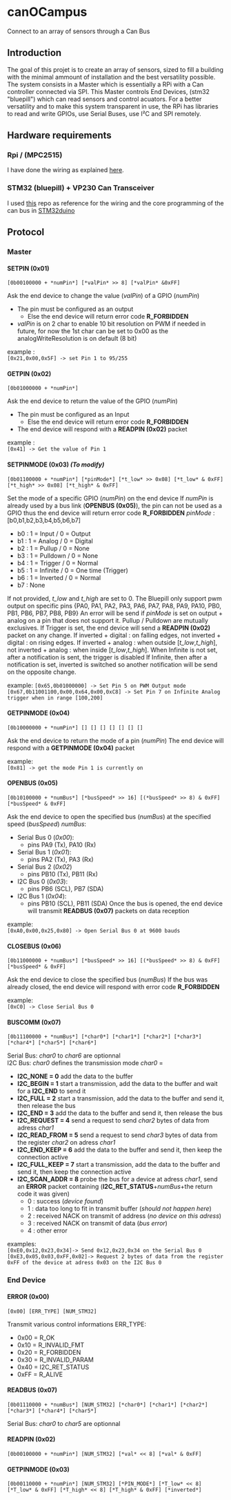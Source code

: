 # canOCampus
Connect to an array of sensors through a Can Bus
## Introduction
The goal of this projet is to create an array of sensors, sized to fill a building with the minimal ammount of installation and the best versatility possible.
The system consists in a Master which is essentially a RPi with a Can controller connected via SPI. This Master controls End Devices, (stm32 "bluepill") which can read sensors and control acuators.
For a better versatility and to make this system transparent in use, the RPi has libraries to read and write GPIOs, use Serial Buses, use I²C and SPI remotely.

## Hardware requirements
### Rpi / (MPC2515)
I have done the wiring as explained [here](https://www.beyondlogic.org/adding-can-controller-area-network-to-the-raspberry-pi/ ).
### STM32 (bluepill) + VP230 Can Transceiver
I used [this](https://github.com/nopnop2002/Arduino-STM32-CAN) repo as reference for the wiring and the core programming of the can bus in [STM32duino](https://github.com/stm32duino)


## Protocol
### Master
#### SETPIN (0x01)
`[0b00100000 + *numPin*] [*valPin* >> 8] [*valPin* &0xFF]`

Ask the end device to change the value (*valPin*) of a GPIO (*numPin*)
- The pin must be configured as an output
  - Else the end device will return error code **R_FORBIDDEN**
- *valPin* is on 2 char to enable 10 bit resolution on PWM if needed in future, for now the 1st char can be set to 0x00 as the analogWriteResolution is on default (8 bit)

example :\
`[0x21,0x00,0x5F] -> set Pin 1 to 95/255`

#### GETPIN (0x02)
`[0b01000000 + *numPin*]`

Ask the end device to return the value of the GPIO (*numPin*)
- The pin must be configured as an Input
  - Else the end device will return error code **R_FORBIDDEN**
- The end device will respond with a **READPIN (0x02)** packet

example :\
`[0x41] -> Get the value of Pin 1`

#### SETPINMODE (0x03) *(To modify)*
`[0b01100000 + *numPin*] [*pinMode*] [*t_low* >> 0x08] [*t_low* & 0xFF] [*t_high* >> 0x08] [*t_high* & 0xFF]`

Set the mode of a specific GPIO (*numPin*) on the end device
If *numPin* is already used by a bus link (**OPENBUS (0x05)**), the pin can not be used as a GPIO thus the end device will return error code **R_FORBIDDEN**
*pinMode* : [b0,b1,b2,b3,b4,b5,b6,b7]
- b0 : 1 = Input / 0 = Output
- b1 : 1 = Analog / 0 = Digital
- b2 : 1 = Pullup / 0 = None
- b3 : 1 = Pulldown / 0 = None
- b4 : 1 = Trigger / 0 = Normal
- b5 : 1 = Infinite / 0 = One time (Trigger)
- b6 : 1 = Inverted / 0 = Normal
- b7 : None


If not provided, *t_low* and *t_high* are set to 0.
The Bluepill only support pwm output on specific pins
{PA0, PA1, PA2, PA3, PA6, PA7, PA8, PA9, PA10, PB0, PB1, PB6, PB7, PB8, PB9}
An error will be send if *pinMode* is set on output + analog on a pin that does not support it.
Pullup / Pulldown are mutually exclusives.
If Trigger is set, the end device will send a **READPIN (0x02)** packet on any change. 
If inverted + digital : on falling edges, not inverted + digital : on rising edges.
If inverted + analog :  when outside [*t_low*,*t_high*], not inverted + analog : when inside [*t_low*,*t_high*].
When Infinite is not set, after a notification is sent, the trigger is disabled
If Infinite, then after a notification is set, inverted is switched so another notification will be send on the opposite change.

example:
`[0x65,0b01000000] -> Set Pin 5 on PWM Output mode`
`[0x67,0b11001100,0x00,0x64,0x00,0xC8] -> Set Pin 7 on Infinite Analog trigger when in range [100,200]`


#### GETPINMODE (0x04)
`[0b10000000 + *numPin*] [] [] [] [] [] [] []`

Ask the end device to return the mode of a pin (*numPin*)
The end device will respond with a **GETPINMODE (0x04)** packet

example:\
`[0x81] -> get the mode Pin 1 is currently on`

#### OPENBUS (0x05)
`[0b10100000 + *numBus*] [*busSpeed* >> 16] [(*busSpeed* >> 8) & 0xFF] [*busSpeed* & 0xFF]`

Ask the end device to open the specified bus (*numBus*) at the specified speed (*busSpeed*)
*numBus*:
- Serial Bus 0 (*0x00*):
  - pins PA9 (Tx), PA10 (Rx)
- Serial Bus 1 (*0x01*):
  - pins PA2 (Tx), PA3 (Rx)
- Serial Bus 2 (*0x02*)
  - pins PB10 (Tx), PB11 (Rx)
- I2C Bus 0 (*0x03*):
  - pins PB6 (SCL), PB7 (SDA)
- I2C Bus 1 (*0x04*):
  - pins PB10 (SCL), PB11 (SDA)
Once the bus is opened, the end device will transmit **READBUS (0x07)** packets on data reception

example:\
`[0xA0,0x00,0x25,0x80] -> Open Serial Bus 0 at 9600 bauds`

#### CLOSEBUS (0x06)
`[0b11000000 + *numBus*] [*busSpeed* >> 16] [(*busSpeed* >> 8) & 0xFF] [*busSpeed* & 0xFF]`

Ask the end device to close the specified bus (*numBus*)
If the bus was already closed, the end device will respond with error code **R_FORBIDDEN**

example:\
`[0xC0] -> Close Serial Bus 0`

#### BUSCOMM (0x07)
`[0b11100000 + *numBus*] [*char0*] [*char1*] [*char2*] [*char3*] [*char4*] [*char5*] [*char6*]`

Serial Bus: *char0* to *char6* are optionnal\
I2C Bus: *char0* defines the transmission mode
*char0* =
- **I2C_NONE = 0** add the data to the buffer
- **I2C_BEGIN = 1** start a transmission, add the data to the buffer and wait for a **I2C_END** to send it
- **I2C_FULL = 2** start a transmission, add the data to the buffer and send it, then release the bus
- **I2C_END = 3** add the data to the buffer and send it, then release the bus
- **I2C_REQUEST = 4** send a request to send *char2* bytes of data from adress *char1*
- **I2C_READ_FROM = 5** send a request to send *char3* bytes of data from the register *char2* on adress *char1*
- **I2C_END_KEEP = 6** add the data to the buffer and send it, then keep the connection active
- **I2C_FULL_KEEP = 7** start a transmission, add the data to the buffer and send it, then keep the connection active
- **I2C_SCAN_ADDR = 8** probe the bus for a device at adress *char1*, send an **ERROR** packet containing (**I2C_RET_STATUS**+*numBus*+the return code it was given)
  - 0 : success (*device found*)
  - 1 : data too long to fit in transmit buffer (*should not happen here*)
  - 2 : received NACK on transmit of address (*no device on this adress*)
  - 3 : received NACK on transmit of data (*bus error*)
  - 4 : other error

examples:\
`[0xE0,0x12,0x23,0x34]-> Send 0x12,0x23,0x34 on the Serial Bus 0`\
`[0xE3,0x05,0x03,0xFF,0x02]-> Request 2 bytes of data from the register 0xFF of the device at adress 0x03 on the I2C Bus 0`
### End Device

#### ERROR (0x00)
`[0x00] [ERR_TYPE] [NUM_STM32]`

Transmit various control informations
ERR_TYPE:
- 0x00 = R_OK
- 0x10 = R_INVALID_FMT
- 0x20 = R_FORBIDDEN
- 0x30 = R_INVALID_PARAM
- 0x40 = I2C_RET_STATUS
- 0xFF = R_ALIVE

#### READBUS (0x07)
`[0b01110000 + *numBus*] [NUM_STM32] [*char0*] [*char1*] [*char2*] [*char3*] [*char4*] [*char5*]`

Serial Bus: *char0* to *char5* are optionnal

#### READPIN (0x02)
`[0b00100000 + *numPin*] [NUM_STM32] [*val* << 8] [*val* & 0xFF]`

#### GETPINMODE (0x03)
`[0b00110000 + *numPin*] [NUM_STM32] [*PIN_MODE*] [*T_low* << 8] [*T_low* & 0xFF] [*T_high* << 8] [*T_high* & 0xFF] [*inverted*]`

